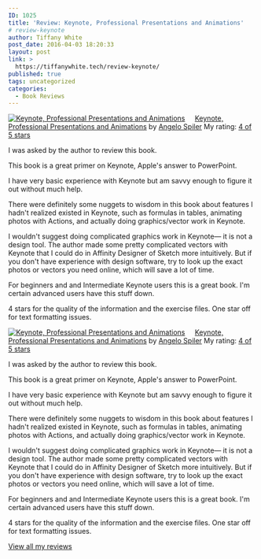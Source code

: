 ```yaml
---
ID: 1025
title: 'Review: Keynote, Professional Presentations and Animations'
# review-keynote
author: Tiffany White
post_date: 2016-04-03 18:20:33
layout: post
link: >
  https://tiffanywhite.tech/review-keynote/
published: true
tags: uncategorized
categories:
  - Book Reviews
---
```



<a style="float: left; padding-right: 20px;" href="https://www.goodreads.com/book/show/28419314"><img src="http://d.gr-assets.com/books/1451611692m/28419314.jpg" alt="Keynote, Professional Presentations and Animations" border="0" /></a>
<a href="https://www.goodreads.com/book/show/28419314">Keynote, Professional Presentations and Animations</a> by <a href="https://www.goodreads.com/author/show/14823298">Angelo Spiler</a>
My rating: <a href="https://www.goodreads.com/review/show/1579146369">4 of 5 stars</a>

I was asked by the author to review this book.

This book is a great primer on Keynote, Apple's answer to PowerPoint.

I have very basic experience with Keynote but am savvy enough to figure it out without much help.

There were definitely some nuggets to wisdom in this book about features I hadn't realized existed in Keynote, such as formulas in tables, animating photos with Actions, and actually doing graphics/vector work in Keynote.

I wouldn't suggest doing complicated graphics work in Keynote— it is not a design tool. The author made some pretty complicated vectors with Keynote that I could do in Affinity Designer of Sketch more intuitively. But if you don't have experience with design software, try to look up the exact photos or vectors you need online, which will save a lot of time.

For beginners and and Intermediate Keynote users this is a great book. I'm certain advanced users have this stuff down.

4 stars for the quality of the information and the exercise files. One star off for text formatting issues.





<a style="float: left; padding-right: 20px;" href="https://www.goodreads.com/book/show/28419314"><img src="http://d.gr-assets.com/books/1451611692m/28419314.jpg" alt="Keynote, Professional Presentations and Animations" border="0" /></a>
<a href="https://www.goodreads.com/book/show/28419314">Keynote, Professional Presentations and Animations</a> by <a href="https://www.goodreads.com/author/show/14823298">Angelo Spiler</a>
My rating: <a href="https://www.goodreads.com/review/show/1579146369">4 of 5 stars</a>

I was asked by the author to review this book.

This book is a great primer on Keynote, Apple's answer to PowerPoint.

I have very basic experience with Keynote but am savvy enough to figure it out without much help.

There were definitely some nuggets to wisdom in this book about features I hadn't realized existed in Keynote, such as formulas in tables, animating photos with Actions, and actually doing graphics/vector work in Keynote.

I wouldn't suggest doing complicated graphics work in Keynote— it is not a design tool. The author made some pretty complicated vectors with Keynote that I could do in Affinity Designer of Sketch more intuitively. But if you don't have experience with design software, try to look up the exact photos or vectors you need online, which will save a lot of time.

For beginners and and Intermediate Keynote users this is a great book. I'm certain advanced users have this stuff down.

4 stars for the quality of the information and the exercise files. One star off for text formatting issues.






<a href="https://www.goodreads.com/review/show/1579146369">View all my reviews</a>